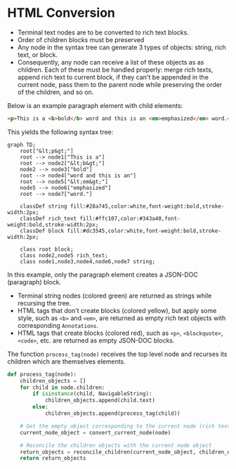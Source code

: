 # HTML Conversion

- Terminal text nodes are to be converted to rich text blocks.
- Order of children blocks must be preserved
- Any node in the syntax tree can generate 3 types of objects: string, rich text, or block.
- Consequently, any node can receive a list of these objects as as children. Each of these must be handled properly: merge rich texts, append rich text to current block, if they can't be appended in the current node, pass them to the parent node while preserving the order of the children, and so on.

Below is an example paragraph element with child elements:

```html
<p>This is a <b>bold</b> word and this is an <em>emphasized</em> word.</p>
```

This yields the following syntax tree:

```mermaid
graph TD;
    root["&lt;p&gt;"]
    root --> node1["This is a"]
    root --> node2["&lt;b&gt;"]
    node2 --> node3["bold"]
    root --> node4["word and this is an"]
    root --> node5["&lt;em&gt;"]
    node5 --> node6["emphasized"]
    root --> node7["word."]

    classDef string fill:#28a745,color:white,font-weight:bold,stroke-width:2px;
    classDef rich_text fill:#ffc107,color:#343a40,font-weight:bold,stroke-width:2px;
    classDef block fill:#dc3545,color:white,font-weight:bold,stroke-width:2px;

    class root block;
    class node2,node5 rich_text;
    class node1,node3,node4,node6,node7 string;
```

In this example, only the paragraph element creates a JSON-DOC (paragraph) block.

- Terminal string nodes (colored green) are returned as strings while recursing the tree.
- HTML tags that don't create blocks (colored yellow), but apply some style, such as `<b>` and `<em>`, are returned as empty rich text objects with corresponding `Annotations`.
- HTML tags that create blocks (colored red), such as `<p>`, `<blockquote>`, `<code>`, etc. are returned as empty JSON-DOC blocks.

The function `process_tag(node)` receives the top level node and recurses its children which are themselves elements.

```python
def process_tag(node):
    children_objects = []
    for child in node.children:
        if isinstance(child, NavigableString):
            children_objects.append(child.text)
        else:
            children_objects.append(process_tag(child))

    # Get the empty object corresponding to the current node (rich text or block)
    current_node_object = convert_current_node(node)

    # Reconcile the children objects with the current node object
    return_objects = reconcile_children(current_node_object, children_objects)
    return return_objects
```